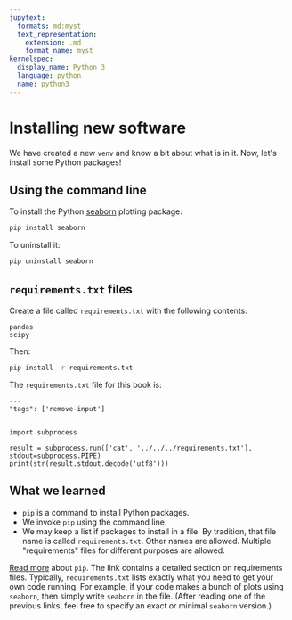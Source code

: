 ```yaml
---
jupytext:
  formats: md:myst
  text_representation:
    extension: .md
    format_name: myst
kernelspec:
  display_name: Python 3
  language: python
  name: python3
---
```


# Installing new software

We have created a new `venv` and know a bit about what is in it.
Now, let's install some Python packages!

## Using the command line

To install the Python [seaborn](https://seaborn.pydata.org/) plotting package:

```sh
pip install seaborn
```

To uninstall it:

```sh
pip uninstall seaborn
```

## `requirements.txt` files

Create a file called `requirements.txt` with the following contents:

```
pandas
scipy
```

Then:

```sh
pip install -r requirements.txt
```

The `requirements.txt` file for this book is:

```{code-cell}
---
"tags": ['remove-input']
---

import subprocess

result = subprocess.run(['cat', '../../../requirements.txt'], stdout=subprocess.PIPE)
print(str(result.stdout.decode('utf8')))
```

## What we learned

* `pip` is a command to install Python packages.
* We invoke `pip` using the command line.
* We may keep a list if packages to install in a file.
  By tradition, that file name is called `requirements.txt`.
  Other names are allowed.
  Multiple "requirements" files for different purposes are allowed.

[Read more](https://pip.pypa.io/en/stable/user_guide/) about `pip`.
The link contains a detailed section on requirements files.
Typically, `requirements.txt` lists exactly what you need to get your own code running.
For example, if your code makes a bunch of plots using `seaborn`, then simply write `seaborn` in the file.
(After reading one of the previous links, feel free to specify an exact or minimal `seaborn` version.)
